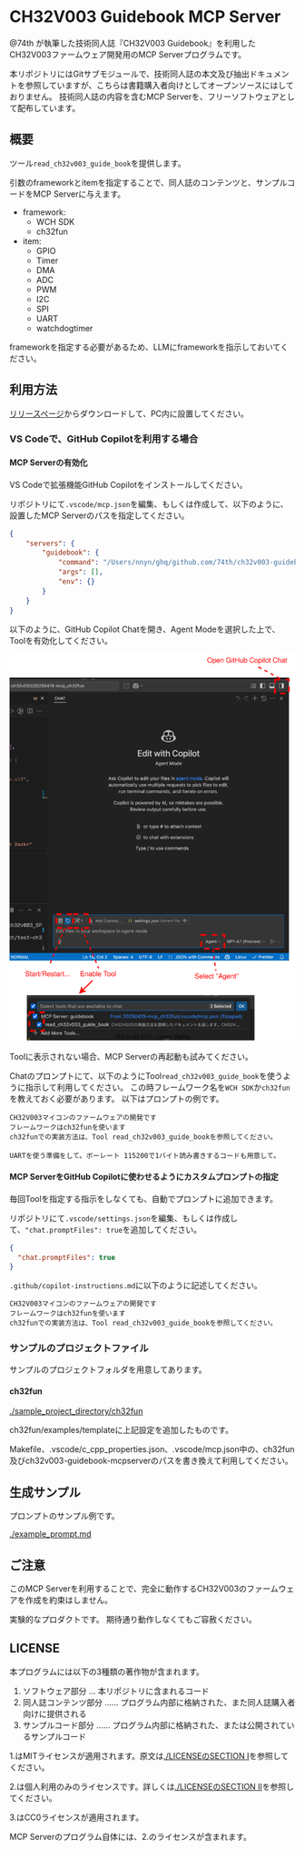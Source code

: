 # CH32V003 Guidebook MCP Server

@74th が執筆した技術同人誌『CH32V003 Guidebook』を利用したCH32V003ファームウェア開発用のMCP Serverプログラムです。

本リポジトリにはGitサブモジュールで、技術同人誌の本文及び抽出ドキュメントを参照していますが、こちらは書籍購入者向けとしてオープンソースにはしておりません。
技術同人誌の内容を含むMCP Serverを、フリーソフトウェアとして配布しています。

## 概要

ツール`read_ch32v003_guide_book`を提供します。

引数のframeworkとitemを指定することで、同人誌のコンテンツと、サンプルコードをMCP Serverに与えます。

- framework:
  - WCH SDK
  - ch32fun
- item:
  - GPIO
  - Timer
  - DMA
  - ADC
  - PWM
  - I2C
  - SPI
  - UART
  - watchdogtimer

frameworkを指定する必要があるため、LLMにframeworkを指示しておいてください。

## 利用方法

[リリースページ](https://github.com/74th/ch32v003-guidebook-mcpserver/releases)からダウンロードして、PC内に設置してください。

### VS Codeで、GitHub Copilotを利用する場合

#### MCP Serverの有効化

VS Codeで拡張機能GitHub Copilotをインストールしてください。

リポジトリにて`.vscode/mcp.json`を編集、もしくは作成して、以下のように、設置したMCP Serverのパスを指定してください。

```json
{
	"servers": {
		"guidebook": {
			"command": "/Users/nnyn/ghq/github.com/74th/ch32v003-guidebook-mcpserver/ch32v003-guidebook-mcpserver",
			"args": [],
			"env": {}
		}
	}
}
```

以下のように、GitHub Copilot Chatを開き、Agent Modeを選択した上で、Toolを有効化してください。

![enable copilot](./docs/using_mcp_server_with_github_copilot.drawio.svg)

Toolに表示されない場合、MCP Serverの再起動も試みてください。

Chatのプロンプトにて、以下のようにTool`read_ch32v003_guide_book`を使うように指示して利用してください。
この時フレームワーク名を`WCH SDK`か`ch32fun`を教えておく必要があります。
以下はプロンプトの例です。

```
CH32V003マイコンのファームウェアの開発です
フレームワークはch32funを使います
ch32funでの実装方法は、Tool read_ch32v003_guide_bookを参照してください。

UARTを使う準備をして。ボーレート 115200で1バイト読み書きするコードも用意して。
```

#### MCP ServerをGitHub Copilotに使わせるようにカスタムプロンプトの指定

毎回Toolを指定する指示をしなくても、自動でプロンプトに追加できます。

リポジトリにて`.vscode/settings.json`を編集、もしくは作成して、`"chat.promptFiles": true`を追加してください。

```json
{
  "chat.promptFiles": true
}
```

`.github/copilot-instructions.md`に以下のように記述してください。

```markdown
CH32V003マイコンのファームウェアの開発です
フレームワークはch32funを使います
ch32funでの実装方法は、Tool read_ch32v003_guide_bookを参照してください。
```

### サンプルのプロジェクトファイル

サンプルのプロジェクトフォルダを用意してあります。

#### ch32fun

[./sample_project_directory/ch32fun](./sample_project_directory/ch32fun/)

ch32fun/examples/templateに上記設定を追加したものです。

Makefile、.vscode/c_cpp_properties.json、.vscode/mcp.json中の、ch32fun及びch32v003-guidebook-mcpserverのパスを書き換えて利用してください。

## 生成サンプル

プロンプトのサンプル例です。

[./example_prompt.md](./example_prompt.md)

## ご注意

このMCP Serverを利用することで、完全に動作するCH32V003のファームウェアを作成を約束はしません。

実験的なプロダクトです。
期待通り動作しなくてもご容赦ください。

## LICENSE

本プログラムには以下の3種類の著作物が含まれます。

1. ソフトウェア部分 … 本リポジトリに含まれるコード
2. 同人誌コンテンツ部分 …… プログラム内部に格納された、また同人誌購入者向けに提供される
3. サンプルコード部分 …… プログラム内部に格納された、または公開されているサンプルコード

1.はMITライセンスが適用されます。原文は[./LICENSEのSECTION I](./LICENSE)を参照してください。

2.は個人利用のみのライセンスです。詳しくは[./LICENSEのSECTION II](./LICENSE)を参照してください。

3.はCC0ライセンスが適用されます。

MCP Serverのプログラム自体には、2.のライセンスが含まれます。